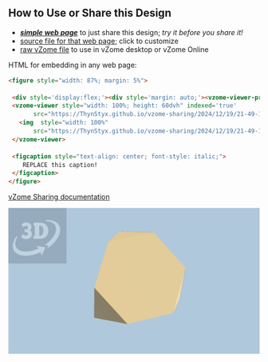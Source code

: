 
## How to Use or Share this Design

 - [***simple web page***](<https://ThynStyx.github.io/vzome-sharing/2024/12/19/21-49-17-Golden-Truncated-Tetrahedron/>) to just share this design; *try it before you share it!*
 - [source file for that web page](<https://github.com/ThynStyx/vzome-sharing/edit/main/2024/12/19/21-49-17-Golden-Truncated-Tetrahedron/index.md>); click to customize
 - [raw vZome file](<https://raw.githubusercontent.com/ThynStyx/vzome-sharing/main/2024/12/19/21-49-17-Golden-Truncated-Tetrahedron/Golden-Truncated-Tetrahedron.vZome>) to use in vZome desktop or vZome Online
 
 HTML for embedding in any web page:
 ```html
<figure style="width: 87%; margin: 5%">
  
  <div style='display:flex;'><div style='margin: auto;'><vzome-viewer-previous load-camera='true' label='prev step'></vzome-viewer-previous><vzome-viewer-next load-camera='true' label='next step'></vzome-viewer-next></div></div>
  <vzome-viewer style="width: 100%; height: 60dvh" indexed='true'
        src="https://ThynStyx.github.io/vzome-sharing/2024/12/19/21-49-17-Golden-Truncated-Tetrahedron/Golden-Truncated-Tetrahedron.vZome" >
    <img  style="width: 100%"
        src="https://ThynStyx.github.io/vzome-sharing/2024/12/19/21-49-17-Golden-Truncated-Tetrahedron/Golden-Truncated-Tetrahedron.png" >
  </vzome-viewer>

  <figcaption style="text-align: center; font-style: italic;">
     REPLACE this caption!
  </figcaption>
</figure>

 ```

[vZome Sharing documentation](https://vzome.github.io/vzome/sharing.html#how-it-works)

![Image](<Golden-Truncated-Tetrahedron.png>)

